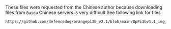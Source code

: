 These files were requested from the Chinese author because downloading files from `Baidu` Chinese servers is very difficult
See following link for files
```
https://github.com/defencedog/orangepi3b_v2.1/blob/main/OpPi3bv1.1_img_OPi3bv2.1.md
```
